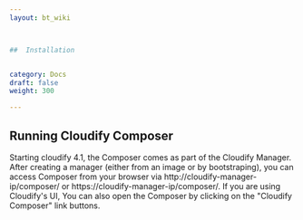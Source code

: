 ```yaml
---
layout: bt_wiki



##  Installation


category: Docs
draft: false
weight: 300

---
```



## Running Cloudify Composer

Starting cloudify 4.1, the Composer comes as part of the Cloudify Manager. After creating a manager (either from an image or by bootstraping), you can access Composer from your browser via http://cloudify-manager-ip/composer/ or https://cloudify-manager-ip/composer/. 
If you are using Cloudify's UI, You can also open the Composer by clicking on the "Cloudify Composer" link buttons.

